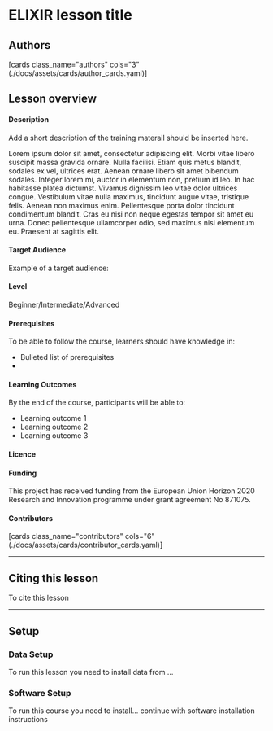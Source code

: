 # ELIXIR lesson title 

## Authors

[cards class_name="authors" cols="3"(./docs/assets/cards/author_cards.yaml)]

## Lesson overview

#### Description
[comment]: # (Property in Bioschema: description)
Add a short description of the training materail should be inserted here.

Lorem ipsum dolor sit amet, consectetur adipiscing elit. Morbi vitae libero suscipit massa gravida ornare. Nulla facilisi. Etiam quis metus blandit, sodales ex vel, ultrices erat. Aenean ornare libero sit amet bibendum sodales. Integer lorem mi, auctor in elementum non, pretium id leo. In hac habitasse platea dictumst. Vivamus dignissim leo vitae dolor ultrices congue. Vestibulum vitae nulla maximus, tincidunt augue vitae, tristique felis. Aenean non maximus enim. Pellentesque porta dolor tincidunt condimentum blandit. Cras eu nisi non neque egestas tempor sit amet eu urna. Donec pellentesque ullamcorper odio, sed maximus nisi elementum eu. Praesent at sagittis elit.

#### Target Audience 
[comment]: # (Property in Bioschema: audience)
Example of a target audience: 

#### Level
[comment]: # (Property in Bioschema: educationalLevel)
Beginner/Intermediate/Advanced

#### Prerequisites
[comment]: # (Property in Bioschema: coursePrequsites)
To be able to follow the course, learners should have knowledge in:

* Bulleted list of prerequisites
* 

#### Learning Outcomes
[comment]: # (Property in Bioschema: teaches)
By the end of the course, participants will be able to:

* Learning outcome 1
* Learning outcome 2
* Learning outcome 3

#### Licence
[comment]: # (Property in Biochema: licence)

#### Funding
[comment]: # (This is an example for CONVERGE)
This project has received funding from the European Union Horizon 2020 Research and Innovation programme under grant agreement No 871075.

#### Contributors

[cards class_name="contributors" cols="6"(./docs/assets/cards/contributor_cards.yaml)]

---
## Citing this lesson
To cite this lesson 

---
## Setup

### Data Setup
To run this lesson you need to install data from …

### Software Setup
To run this course you need to install… continue with software installation instructions


